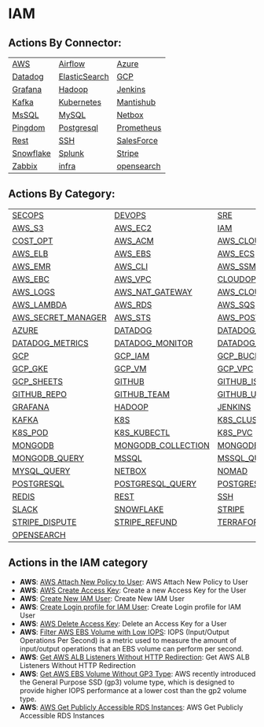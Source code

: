 # IAM

## Actions By Connector:

|                                                             |                                           |                                     |
| ----------------------------------------------------------- | ----------------------------------------- | ----------------------------------- |
| [AWS](action\_AWS.md)                                       | [Airflow](action\_AIRFLOW.md)             | [Azure](action\_AZURE.md)           |
| [Datadog](action\_DATADOG.md)                               | [ElasticSearch](action\_ELASTICSEARCH.md) | [GCP](action\_GCP.md)               |
| [Grafana](action\_GRAFANA.md)                               | [Hadoop](action\_HADOOP.md)               | [Jenkins](action\_JENKINS.md)       |
| [Kafka](../guides/connectors/apache-kafka/action\_kafka.md) | [Kubernetes](action\_KUBERNETES.md)       | [Mantishub](action\_MANTISHUB.md)   |
| [MsSQL](action\_MSSQL.md)                                   | [MySQL](action\_MYSQL.md)                 | [Netbox](action\_NETBOX.md)         |
| [Pingdom](action\_PINGDOM.md)                               | [Postgresql](action\_POSTGRESQL.md)       | [Prometheus](action\_PROMETHEUS.md) |
| [Rest](action\_REST.md)                                     | [SSH](action\_SSH.md)                     | [SalesForce](action\_SALESFORCE.md) |
| [Snowflake](action\_SNOWFLAKE.md)                           | [Splunk](action\_SPLUNK.md)               | [Stripe](action\_STRIPE.md)         |
| [Zabbix](action\_ZABBIX.md)                                 | [infra](action\_INFRA.md)                 | [opensearch](action\_OPENSEARCH.md) |

## Actions By Category:

|                                                             |                                                       |                                                   |
| ----------------------------------------------------------- | ----------------------------------------------------- | ------------------------------------------------- |
| [SECOPS](action\_SECOPS.md)                                 | [DEVOPS](action\_DEVOPS.md)                           | [SRE](action\_SRE.md)                             |
| [AWS\_S3](action\_AWS\_S3.md)                               | [AWS\_EC2](action\_AWS\_EC2.md)                       | [IAM](action\_IAM.md)                             |
| [COST\_OPT](action\_COST\_OPT.md)                           | [AWS\_ACM](action\_AWS\_ACM.md)                       | [AWS\_CLOUDWATCH](action\_AWS\_CLOUDWATCH.md)     |
| [AWS\_ELB](action\_AWS\_ELB.md)                             | [AWS\_EBS](action\_AWS\_EBS.md)                       | [AWS\_ECS](action\_AWS\_ECS.md)                   |
| [AWS\_EMR](action\_AWS\_EMR.md)                             | [AWS\_CLI](action\_AWS\_CLI.md)                       | [AWS\_SSM](action\_AWS\_SSM.md)                   |
| [AWS\_EBC](action\_AWS\_EBC.md)                             | [AWS\_VPC](action\_AWS\_VPC.md)                       | [CLOUDOPS](action\_CLOUDOPS.md)                   |
| [AWS\_LOGS](action\_AWS\_LOGS.md)                           | [AWS\_NAT\_GATEWAY](action\_AWS\_NAT\_GATEWAY.md)     | [AWS\_CLOUDTRAIL](action\_AWS\_CLOUDTRAIL.md)     |
| [AWS\_LAMBDA](action\_AWS\_LAMBDA.md)                       | [AWS\_RDS](action\_AWS\_RDS.md)                       | [AWS\_SQS](action\_AWS\_SQS.md)                   |
| [AWS\_SECRET\_MANAGER](action\_AWS\_SECRET\_MANAGER.md)     | [AWS\_STS](action\_AWS\_STS.md)                       | [AWS\_POSTGRES](action\_AWS\_POSTGRES.md)         |
| [AZURE](action\_AZURE.md)                                   | [DATADOG](action\_DATADOG.md)                         | [DATADOG\_INCIDENT](action\_DATADOG\_INCIDENT.md) |
| [DATADOG\_METRICS](action\_DATADOG\_METRICS.md)             | [DATADOG\_MONITOR](action\_DATADOG\_MONITOR.md)       | [DATADOG\_ALERTS](action\_DATADOG\_ALERTS.md)     |
| [GCP](action\_GCP.md)                                       | [GCP\_IAM](action\_GCP\_IAM.md)                       | [GCP\_BUCKET](action\_GCP\_BUCKET.md)             |
| [GCP\_GKE](action\_GCP\_GKE.md)                             | [GCP\_VM](action\_GCP\_VM.md)                         | [GCP\_VPC](action\_GCP\_VPC.md)                   |
| [GCP\_SHEETS](action\_GCP\_SHEETS.md)                       | [GITHUB](action\_GITHUB.md)                           | [GITHUB\_ISSUE](action\_GITHUB\_ISSUE.md)         |
| [GITHUB\_REPO](action\_GITHUB\_REPO.md)                     | [GITHUB\_TEAM](action\_GITHUB\_TEAM.md)               | [GITHUB\_USER](action\_GITHUB\_USER.md)           |
| [GRAFANA](action\_GRAFANA.md)                               | [HADOOP](action\_HADOOP.md)                           | [JENKINS](action\_JENKINS.md)                     |
| [KAFKA](../guides/connectors/apache-kafka/action\_kafka.md) | [K8S](action\_K8S.md)                                 | [K8S\_CLUSTER](action\_K8S\_CLUSTER.md)           |
| [K8S\_POD](action\_K8S\_POD.md)                             | [K8S\_KUBECTL](action\_K8S\_KUBECTL.md)               | [K8S\_PVC](action\_K8S\_PVC.md)                   |
| [MONGODB](action\_MONGODB.md)                               | [MONGODB\_COLLECTION](action\_MONGODB\_COLLECTION.md) | [MONGODB\_CLUSTER](action\_MONGODB\_CLUSTER.md)   |
| [MONGODB\_QUERY](action\_MONGODB\_QUERY.md)                 | [MSSQL](action\_MSSQL.md)                             | [MSSQL\_QUERY](action\_MSSQL\_QUERY.md)           |
| [MYSQL\_QUERY](action\_MYSQL\_QUERY.md)                     | [NETBOX](action\_NETBOX.md)                           | [NOMAD](action\_NOMAD.md)                         |
| [POSTGRESQL](action\_POSTGRESQL.md)                         | [POSTGRESQL\_QUERY](action\_POSTGRESQL\_QUERY.md)     | [POSTGRESQL\_TABLE](action\_POSTGRESQL\_TABLE.md) |
| [REDIS](action\_REDIS.md)                                   | [REST](action\_REST.md)                               | [SSH](action\_SSH.md)                             |
| [SLACK](action\_SLACK.md)                                   | [SNOWFLAKE](action\_SNOWFLAKE.md)                     | [STRIPE](action\_STRIPE.md)                       |
| [STRIPE\_DISPUTE](action\_STRIPE\_DISPUTE.md)               | [STRIPE\_REFUND](action\_STRIPE\_REFUND.md)           | [TERRAFORM](action\_TERRAFORM.md)                 |
| [OPENSEARCH](action\_OPENSEARCH.md)                         |                                                       |                                                   |

## Actions in the IAM category

* **AWS**: [AWS Attach New Policy to User](https://github.com/unskript/Awesome-CloudOps-Automation/tree/master/AWS/legos/aws\_attach\_iam\_policy/README.md): AWS Attach New Policy to User
* **AWS**: [AWS Create Access Key](https://github.com/unskript/Awesome-CloudOps-Automation/tree/master/AWS/legos/aws\_create\_access\_key/README.md): Create a new Access Key for the User
* **AWS**: [Create New IAM User](https://github.com/unskript/Awesome-CloudOps-Automation/tree/master/AWS/legos/aws\_create\_iam\_user/README.md): Create New IAM User
* **AWS**: [Create Login profile for IAM User](https://github.com/unskript/Awesome-CloudOps-Automation/tree/master/AWS/legos/aws\_create\_user\_login\_profile/README.md): Create Login profile for IAM User
* **AWS**: [AWS Delete Access Key](https://github.com/unskript/Awesome-CloudOps-Automation/tree/master/AWS/legos/aws\_delete\_access\_key/README.md): Delete an Access Key for a User
* **AWS**: [Filter AWS EBS Volume with Low IOPS](https://github.com/unskript/Awesome-CloudOps-Automation/tree/master/AWS/legos/aws\_filter\_ebs\_volumes\_with\_low\_iops/README.md): IOPS (Input/Output Operations Per Second) is a metric used to measure the amount of input/output operations that an EBS volume can perform per second.
* **AWS**: [Get AWS ALB Listeners Without HTTP Redirection](https://github.com/unskript/Awesome-CloudOps-Automation/tree/master/AWS/legos/aws\_get\_alb\_listeners\_without\_http\_redirect/README.md): Get AWS ALB Listeners Without HTTP Redirection
* **AWS**: [Get AWS EBS Volume Without GP3 Type](https://github.com/unskript/Awesome-CloudOps-Automation/tree/master/AWS/legos/aws\_get\_ebs\_volumes\_without\_gp3\_type/README.md): AWS recently introduced the General Purpose SSD (gp3) volume type, which is designed to provide higher IOPS performance at a lower cost than the gp2 volume type.
* **AWS**: [AWS Get Publicly Accessible RDS Instances](https://github.com/unskript/Awesome-CloudOps-Automation/tree/master/AWS/legos/aws\_get\_publicly\_accessible\_db\_instances/README.md): AWS Get Publicly Accessible RDS Instances
